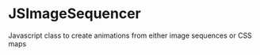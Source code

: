 JSImageSequencer
================

Javascript class to create animations from either image sequences or CSS maps